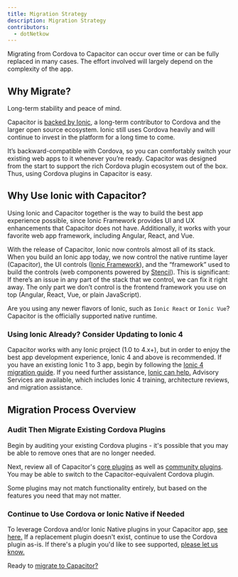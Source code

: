 ```yaml
---
title: Migration Strategy
description: Migration Strategy
contributors:
  - dotNetkow
---
```


Migrating from Cordova to Capacitor can occur over time or can be fully replaced in many cases. The effort involved will largely depend on the complexity of the app.

## Why Migrate?

Long-term stability and peace of mind.

Capacitor is [backed by Ionic](https://ionicframework.com/), a long-term contributor to Cordova and the larger open source ecosystem. Ionic still uses Cordova heavily and will continue to invest in the platform for a long time to come.

It’s backward-compatible with Cordova, so you can comfortably switch your existing web apps to it whenever you’re ready. Capacitor was designed from the start to support the rich Cordova plugin ecosystem out of the box. Thus, using Cordova plugins in Capacitor is easy.

## Why Use Ionic with Capacitor?

Using Ionic and Capacitor together is the way to build the best app experience possible, since Ionic Framework provides UI and UX enhancements that Capacitor does not have. Additionally, it works with your favorite web app framework, including Angular, React, and Vue.

With the release of Capacitor, Ionic now controls almost all of its stack. When you build an Ionic app today, we now control the native runtime layer (Capacitor), the UI controls ([Ionic Framework](https://ionicframework.com)), and the “framework” used to build the controls (web components powered by [Stencil](https://stenciljs.com/)). This is significant: If there’s an issue in any part of the stack that we control, we can fix it right away. The only part we don’t control is the frontend framework you use on top (Angular, React, Vue, or plain JavaScript).

Are you using any newer flavors of Ionic, such as `Ionic React` or `Ionic Vue`? Capacitor is the officially supported native runtime.

### Using Ionic Already? Consider Updating to Ionic 4

Capacitor works with any Ionic project (1.0 to 4.x+), but in order to enjoy the best app development experience, Ionic 4 and above is recommended. If you have an existing Ionic 1 to 3 app, begin by following the [Ionic 4 migration guide](https://ionicframework.com/docs/building/migration). If you need further assistance, [Ionic can help.](https://ionicframework.com/enterprise-edition) Advisory Services are available, which includes Ionic 4 training, architecture reviews, and migration assistance.

## Migration Process Overview

### Audit Then Migrate Existing Cordova Plugins

Begin by auditing your existing Cordova plugins - it's possible that you may be able to remove ones that are no longer needed.

Next, review all of Capacitor's [core plugins](../apis.md) as well as [community plugins](../plugins/community.md). You may be able to switch to the Capacitor-equivalent Cordova plugin.

Some plugins may not match functionality entirely, but based on the features you need that may not matter.

### Continue to Use Cordova or Ionic Native if Needed

To leverage Cordova and/or Ionic Native plugins in your Capacitor app, [see here.](using-cordova-plugins.md) If a replacement plugin doesn't exist, continue to use the Cordova plugin as-is. If there's a plugin you'd like to see supported, [please let us know.](https://github.com/ionic-team/capacitor/issues/new)

Ready to [migrate to Capacitor?](migrating-from-cordova-to-capacitor.md)
